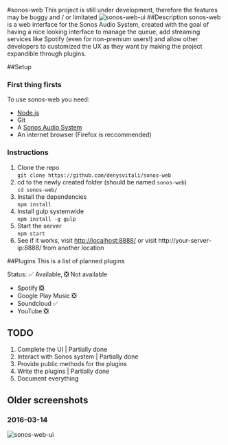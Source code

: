 #sonos-web
This project is still under development, therefore the features may be buggy and / or limitated
![sonos-web-ui](https://denv.it/public/sonos-web-ui-20160320.jpg)
##Description
sonos-web is a web interface for the Sonos Audio System,
created with the goal of having a nice looking interface to manage the queue, add streaming services like Spotify (even for non-premium users!) and allow other developers to customized the UX as they want by making the project expandible through plugins.

##Setup

### First thing firsts
To use sonos-web you need:
- [Node.js](https://nodejs.org/)
- Git
- A [Sonos Audio System](https://www.sonos.com/)
- An internet browser (Firefox is reccommended)

### Instructions
1. Clone the repo  
`git clone https://github.com/denysvitali/sonos-web`
2. cd to the newly created folder (should be named `sonos-web`)  
`cd sonos-web/`
3. Install the dependencies  
`npm install`
4. Install gulp systemwide  
`npm install -g gulp`
5. Start the server  
`npm start`
6. See if it works, visit [http://localhost:8888/](http://localhost:8888/) or visit http://your-server-ip:8888/ from another location

##Plugins
This is a list of planned plugins

Status: 
✅ Available, ❎ Not available
- Spotify ❎
- Google Play Music ❎
- Soundcloud ✅
- YouTube ❎

## TODO
1. Complete the UI | Partially done
2. Interact with Sonos system | Partially done
3. Provide public methods for the plugins
4. Write the plugins | Partially done
5. Document everything


## Older screenshots
### 2016-03-14
![sonos-web-ui](https://denv.it/public/sonos-web-ui-20160314.jpg)
